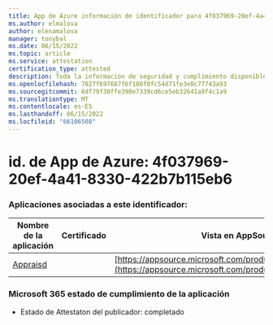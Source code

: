 ```yaml
---
title: App de Azure información de identificador para 4f037969-20ef-4a41-8330-422b7b115eb6
ms.author: elmalova
author: elenamalova
manager: tonybal
ms.date: 06/15/2022
ms.topic: article
ms.service: attestation
certification_type: attested
description: Toda la información de seguridad y cumplimiento disponible para 4f037969-20ef-4a41-8330-422b7b115eb6.
ms.openlocfilehash: 7027f697687f6f180f0fc54d71fe3e0c77743a93
ms.sourcegitcommit: 6df79f38ffe390e7339cd6ce5eb32641a9f4c1a9
ms.translationtype: MT
ms.contentlocale: es-ES
ms.lasthandoff: 06/15/2022
ms.locfileid: "66106508"
---
```

# <a name="azure-app-id-4f037969-20ef-4a41-8330-422b7b115eb6"></a>id. de App de Azure: 4f037969-20ef-4a41-8330-422b7b115eb6


### <a name="apps-associated-with-this-id"></a>Aplicaciones asociadas a este identificador:
| **Nombre de la aplicación** | **Certificado** | **Vista en AppSource** |
|--------------|---------------|-----------------------|
| [Appraisd](../forward/WA200003123.md) |  | [https://appsource.microsoft.com/product/office/WA200003123](https://appsource.microsoft.com/product/office/WA200003123) |

### <a name="microsoft-365-app-compliance-status"></a>Microsoft 365 estado de cumplimiento de la aplicación
- Estado de Attestaton del publicador: completado
